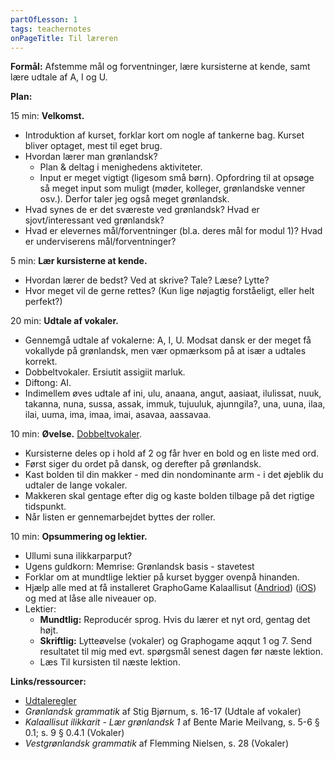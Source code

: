 ```yaml
---
partOfLesson: 1
tags: teachernotes
onPageTitle: Til læreren
---
```

**Formål:** Afstemme mål og forventninger, lære kursisterne at kende, samt lære udtale af A, I og U.

**Plan:**

15 min: **Velkomst.**

- Introduktion af kurset, forklar kort om nogle af tankerne bag. Kurset bliver optaget, mest til eget brug.
- Hvordan lærer man grønlandsk?
    - Plan & deltag i menighedens aktiviteter.
    - Input er meget vigtigt (ligesom små børn). Opfordring til at opsøge så meget input som muligt (møder, kolleger, grønlandske venner osv.). Derfor taler jeg også meget grønlandsk.
- Hvad synes de er det sværeste ved grønlandsk? Hvad er sjovt/interessant ved grønlandsk?
- Hvad er elevernes mål/forventninger (bl.a. deres mål for modul 1)? Hvad er underviserens mål/forventninger?

5 min: **Lær kursisterne at kende.**

- Hvordan lærer de bedst? Ved at skrive? Tale? Læse? Lytte?
- Hvor meget vil de gerne rettes? (Kun lige nøjagtig forståeligt, eller helt perfekt?)

20 min: **Udtale af vokaler.**

- Gennemgå udtale af vokalerne: A, I, U. Modsat dansk er der meget få vokallyde på grønlandsk, men vær opmærksom på at især a udtales korrekt.
- Dobbeltvokaler. Ersiutit assigiit marluk.
- Diftong: AI.
- Indimellem øves udtale af ini, ulu, anaana, angut, aasiaat, ilulissat, nuuk, takanna, nuna, sussa, assak, immuk, tujuuluk, ajunngila?, una, uuna, ilaa, ilai, uuma, ima, imaa, imai, asavaa, aassavaa.

10 min: **Øvelse.** [Dobbeltvokaler]({{'/kursus/modul-1/lektion-1/dobbeltvokaler/'|url}}).

- Kursisterne deles op i hold af 2 og får hver en bold og en liste med ord.
- Først siger du ordet på dansk, og derefter på grønlandsk.
- Kast bolden til din makker - med din nondominante arm - i det øjeblik du udtaler de lange vokaler.
- Makkeren skal gentage efter dig og kaste bolden tilbage på det rigtige tidspunkt.
- Når listen er gennemarbejdet byttes der roller.

10 min: **Opsummering og lektier.**

- Ullumi suna ilikkarparput?
- Ugens guldkorn: Memrise: Grønlandsk basis - stavetest
- Forklar om at mundtlige lektier på kurset bygger ovenpå hinanden.
- Hjælp alle med at få installeret GraphoGame Kalaallisut ([Andriod](https://play.google.com/store/apps/details?id=com.graphogame.gg_greenland)) ([iOS](https://apps.apple.com/dk/app/graphogame-kalaallisut/id1599740443)) og med at låse alle niveauer op.
- Lektier:
    - **Mundtlig:** Reproducér sprog. Hvis du lærer et nyt ord, gentag det højt.
    - **Skriftlig:** Lytteøvelse (vokaler) og Graphogame aqqut 1 og 7. Send resultatet til mig med evt. spørgsmål senest dagen før næste lektion.
    - Læs Til kursisten til næste lektion.

**Links/ressourcer:**

- [Udtaleregler]({{'/parloer/regler'|url}})
- _Grønlandsk grammatik_ af Stig Bjørnum, s. 16-17 (Udtale af vokaler)
- _Kalaallisut ilikkarit - Lær grønlandsk 1_ af Bente Marie Meilvang, s. 5-6 § 0.1; s. 9 § 0.4.1 (Vokaler)
- _Vestgrønlandsk grammatik_ af Flemming Nielsen, s. 28 (Vokaler)